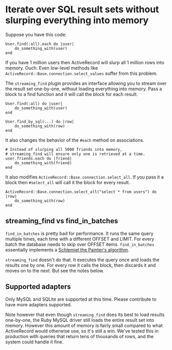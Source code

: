Iterate over SQL result sets without slurping everything into memory
====================================================================

Suppose you have this code:

    User.find(:all).each do |user|
        do_something_with(user)
    end

If you have 1 million users then ActiveRecord will slurp all 1 million rows into memory. Ouch. Even low-level methods like `ActiveRecord::Base.connection.select_values` suffer from this problem.

The `streaming_find` plugin provides an interface allowing you to stream over the result set one-by-one, without loading everything into memory. Pass a block to a find function and it will call the block for each result.

    User.find(:all) do |user|
        do_something_with(user)
    end
    
    User.find_by_sql(...) do |row|
        do_something_with(row)
    end

It also changes the behavior of the `#each` method on associations.

    # Instead of slurping all 5000 friends into memory,
    # streaming_find will ensure only one is retrieved at a time.
    user.friends.each do |friend|
        do_something_with(friend)
    end

It also modifies `ActiveRecord::Base.connection.select_all`. If you pass it a block then `#select_all` will call it the block for every result.

    ActiveRecord::Base.connection.select_all("select * from users") do |row|
        do_something_with(row)
    end


streaming\_find vs find\_in\_batches
------------------------------------

`find_in_batches` is pretty bad for performance. It runs the same query multiple times, each time with a different OFFSET and LIMIT. For every batch the database needs to skip over OFFSET items. `find_in_batches` essentially implements a [Schlemiel the Painter's algorithm](http://en.wikipedia.org/wiki/Schlemiel_the_Painter%27s_algorithm).

`streaming_find` doesn't do that. It executes the query once and loads the results one by one. For every row it calls the block, then discards it and moves on to the next. But see the notes below.


Supported adapters
------------------

Only MySQL and SQLite are supported at this time. Please contribute to have more adapters supported.

Note however that even though `streaming_find` does its best to load results one-by-one, the Ruby MySQL driver still loads the entire result set into memory. However this amount of memory is fairly small compared to what ActiveRecord would otherwise use, so it's still a win. We've tested this in production with queries that return tens of thousands of rows, and the system could handle it fine.